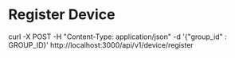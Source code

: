 # Register Device

curl -X POST -H "Content-Type: application/json" -d '{"group_id" : GROUP_ID}' http://localhost:3000/api/v1/device/register
